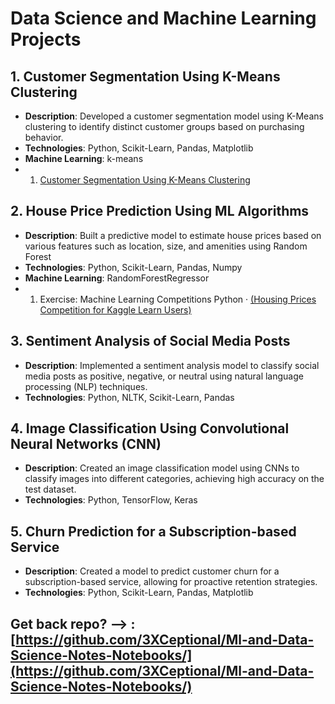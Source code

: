 # Data Science and Machine Learning Projects

## 1. Customer Segmentation Using K-Means Clustering

- **Description**: Developed a customer segmentation model using K-Means clustering to identify distinct customer groups based on purchasing behavior.
- **Technologies**: Python, Scikit-Learn, Pandas, Matplotlib
- **Machine Learning**: k-means
-  1. [Customer Segmentation Using K-Means Clustering](https://github.com/3XCeptional/Ml-and-Data-Science-Notes-Notebooks/blob/main/DataScience_and_ML_Notebooks/kmeans/Customer%20Segmentation%20Using%20K-Means%20Clustering.ipynb)

## 2. House Price Prediction Using ML Algorithms

- **Description**: Built a predictive model to estimate house prices based on various features such as location, size, and amenities using Random Forest 
- **Technologies**: Python, Scikit-Learn, Pandas, Numpy
- **Machine Learning**: RandomForestRegressor 
- 1. Exercise: Machine Learning Competitions Python · [(Housing Prices Competition for Kaggle Learn Users)](https://www.kaggle.com/code/dhirenbhandare/exercise-machine-learning-competitions)

## 3. Sentiment Analysis of Social Media Posts

- **Description**: Implemented a sentiment analysis model to classify social media posts as positive, negative, or neutral using natural language processing (NLP) techniques.
- **Technologies**: Python, NLTK, Scikit-Learn, Pandas

## 4. Image Classification Using Convolutional Neural Networks (CNN)

- **Description**: Created an image classification model using CNNs to classify images into different categories, achieving high accuracy on the test dataset.
- **Technologies**: Python, TensorFlow, Keras

## 5. Churn Prediction for a Subscription-based Service

- **Description**: Created a model to predict customer churn for a subscription-based service, allowing for proactive retention strategies.
- **Technologies**: Python, Scikit-Learn, Pandas, Matplotlib



## Get back repo? --> : [https://github.com/3XCeptional/Ml-and-Data-Science-Notes-Notebooks/](https://github.com/3XCeptional/Ml-and-Data-Science-Notes-Notebooks/)
